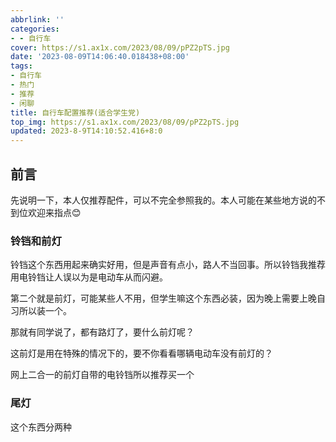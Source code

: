 ```yaml
---
abbrlink: ''
categories:
- - 自行车
cover: https://s1.ax1x.com/2023/08/09/pPZ2pTS.jpg
date: '2023-08-09T14:06:40.018438+08:00'
tags:
- 自行车
- 热门
- 推荐
- 闲聊
title: 自行车配置推荐(适合学生党)
top_img: https://s1.ax1x.com/2023/08/09/pPZ2pTS.jpg
updated: 2023-8-9T14:10:52.416+8:0
---
```

## 前言

先说明一下，本人仅推荐配件，可以不完全参照我的。本人可能在某些地方说的不到位欢迎来指点😊 

### 铃铛和前灯

铃铛这个东西用起来确实好用，但是声音有点小，路人不当回事。所以铃铛我推荐用电铃铛让人误以为是电动车从而闪避。

第二个就是前灯，可能某些人不用，但学生嘛这个东西必装，因为晚上需要上晚自习所以装一个。

那就有同学说了，都有路灯了，要什么前灯呢？

这前灯是用在特殊的情况下的，要不你看看哪辆电动车没有前灯的？

网上二合一的前灯自带的电铃铛所以推荐买一个

### 尾灯

这个东西分两种
